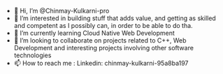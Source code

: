 - 👋 Hi, I’m @Chinmay-Kulkarni-pro
- 👀 I’m interested in building stuff that adds value, and getting as skilled and competent as I possibly can, in order to be able to do tha.
- 🌱 I’m currently learning Cloud Native Web Development
- 💞️ I’m looking to collaborate on projects related to C++, Web Development and interesting projects involving other software technologies
- 📫 How to reach me : Linkedin: chinmay-kulkarni-95a8ba197

<!---
Chinmay-Kulkarni-pro/Chinmay-Kulkarni-pro is a ✨ special ✨ repository because its `README.md` (this file) appears on your GitHub profile.
You can click the Preview link to take a look at your changes.
--->
